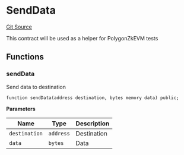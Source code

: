 # SendData
[Git Source](https://github.com/agglayer/agglayer-contracts/blob/a8bf2955890e7123a84542ced57636d763299651/contracts/mocks/SendData.sol)

This contract will be used as a helper for PolygonZkEVM tests


## Functions
### sendData

Send data to destination


```solidity
function sendData(address destination, bytes memory data) public;
```
**Parameters**

|Name|Type|Description|
|----|----|-----------|
|`destination`|`address`|Destination|
|`data`|`bytes`|Data|


